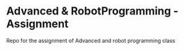 # Advanced & RobotProgramming - Assignment
Repo for the assignment of Advanced and robot programming class

